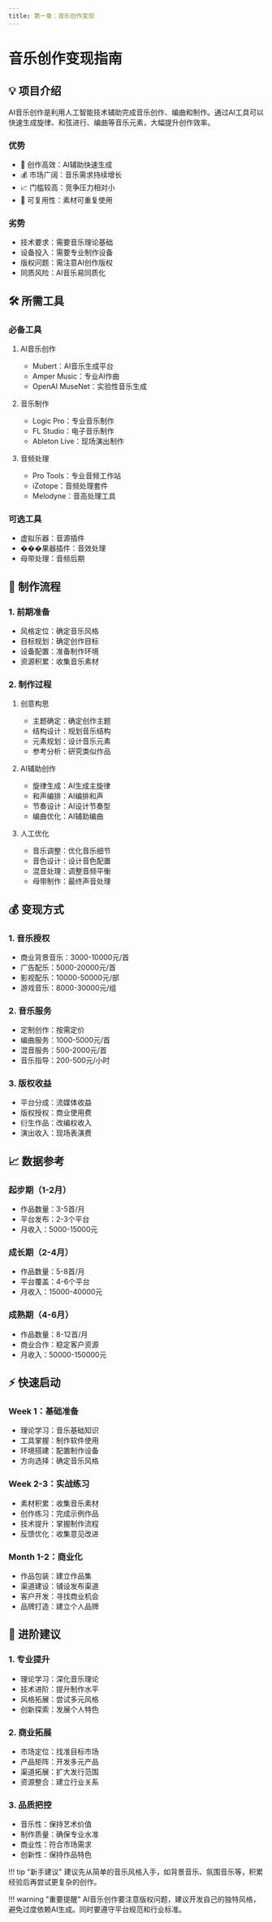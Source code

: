 ```yaml
---
title: 第一章：音乐创作变现
---
```


# 音乐创作变现指南

## 💡 项目介绍

AI音乐创作是利用人工智能技术辅助完成音乐创作、编曲和制作。通过AI工具可以快速生成旋律、和弦进行、编曲等音乐元素，大幅提升创作效率。

### 优势
- 🚀 创作高效：AI辅助快速生成
- 💰 市场广阔：音乐需求持续增长
- 📈 门槛较高：竞争压力相对小
- 🔄 可复用性：素材可重复使用

### 劣势
- 技术要求：需要音乐理论基础
- 设备投入：需要专业制作设备
- 版权问题：需注意AI创作版权
- 同质风险：AI音乐易同质化

## 🛠️ 所需工具

### 必备工具
1. AI音乐创作
   - Mubert：AI音乐生成平台
   - Amper Music：专业AI作曲
   - OpenAI MuseNet：实验性音乐生成

2. 音乐制作
   - Logic Pro：专业音乐制作
   - FL Studio：电子音乐制作
   - Ableton Live：现场演出制作

3. 音频处理
   - Pro Tools：专业音频工作站
   - iZotope：音频处理套件
   - Melodyne：音高处理工具

### 可选工具
- 虚拟乐器：音源插件
- ���果器插件：音效处理
- 母带处理：音频后期

## 📝 制作流程

### 1. 前期准备
- 风格定位：确定音乐风格
- 目标规划：确定创作目标
- 设备配置：准备制作环境
- 资源积累：收集音乐素材

### 2. 制作过程
1. 创意构思
   - 主题确定：确定创作主题
   - 结构设计：规划音乐结构
   - 元素规划：设计音乐元素
   - 参考分析：研究类似作品

2. AI辅助创作
   - 旋律生成：AI生成主旋律
   - 和声编排：AI编排和声
   - 节奏设计：AI设计节奏型
   - 编曲优化：AI辅助编曲

3. 人工优化
   - 音乐调整：优化音乐细节
   - 音色设计：设计音色配置
   - 混音处理：调整音频平衡
   - 母带制作：最终声音处理

## 💰 变现方式

### 1. 音乐授权
- 商业背景音乐：3000-10000元/首
- 广告配乐：5000-20000元/首
- 影视配乐：10000-50000元/部
- 游戏音乐：8000-30000元/组

### 2. 音乐服务
- 定制创作：按需定价
- 编曲服务：1000-5000元/首
- 混音服务：500-2000元/首
- 音乐指导：200-500元/小时

### 3. 版权收益
- 平台分成：流媒体收益
- 版权授权：商业使用费
- 衍生作品：改编权收入
- 演出收入：现场表演费

## 📈 数据参考

### 起步期（1-2月）
- 作品数量：3-5首/月
- 平台发布：2-3个平台
- 月收入：5000-15000元

### 成长期（2-4月）
- 作品数量：5-8首/月
- 平台覆盖：4-6个平台
- 月收入：15000-40000元

### 成熟期（4-6月）
- 作品数量：8-12首/月
- 商业合作：稳定客户资源
- 月收入：50000-150000元

## ⚡ 快速启动

### Week 1：基础准备
- 理论学习：音乐基础知识
- 工具掌握：制作软件使用
- 环境搭建：配置制作设备
- 方向选择：确定音乐风格

### Week 2-3：实战练习
- 素材积累：收集音乐素材
- 创作练习：完成示例作品
- 技术提升：掌握制作流程
- 反馈优化：收集意见改进

### Month 1-2：商业化
- 作品包装：建立作品集
- 渠道建设：铺设发布渠道
- 客户开发：寻找商业机会
- 品牌打造：建立个人品牌

## 🎯 进阶建议

### 1. 专业提升
- 理论学习：深化音乐理论
- 技术进阶：提升制作水平
- 风格拓展：尝试多元风格
- 创新探索：发展个人特色

### 2. 商业拓展
- 市场定位：找准目标市场
- 产品矩阵：开发多元产品
- 渠道拓展：扩大发行范围
- 资源整合：建立行业关系

### 3. 品质把控
- 音乐性：保持艺术价值
- 制作质量：确保专业水准
- 商业性：符合市场需求
- 创新性：保持作品特色

!!! tip "新手建议"
    建议先从简单的音乐风格入手，如背景音乐、氛围音乐等，积累经验后再尝试更复杂的创作。

!!! warning "重要提醒"
    AI音乐创作要注意版权问题，建议开发自己的独特风格，避免过度依赖AI生成。同时要遵守平台规范和行业标准。 